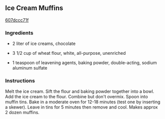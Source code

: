 ## Ice Cream Muffins

[607dccc71f](http://www.food.com/recipe/ice-cream-muffins-133398)

### Ingredients

 - 2 liter of ice creams, chocolate

 - 3 1/2 cup of wheat flour, white, all-purpose, unenriched

 - 1 teaspoon of leavening agents, baking powder, double-acting, sodium aluminum sulfate

### Instructions

Melt the ice cream. Sift the flour and baking powder together into a bowl. Add the ice cream to the flour. Combine but don't overmix. Spoon into muffin tins. Bake in a moderate oven for 12-18 minutes (test one by inserting a skewer). Leave in tins for 5 minutes then remove and cool. Makes approx 2 dozen muffins.